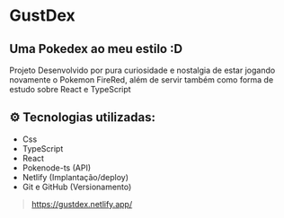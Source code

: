 # GustDex

## Uma Pokedex ao meu estilo :D

Projeto Desenvolvido por pura curiosidade e nostalgia de estar jogando novamente o Pokemon FireRed, além de servir também como forma de estudo sobre React e TypeScript

## :gear: Tecnologias utilizadas:

  * Css
  * TypeScript
  * React
  * Pokenode-ts (API)
  * Netlify (Implantação/deploy)
  * Git e GitHub (Versionamento)
  
> https://gustdex.netlify.app/
